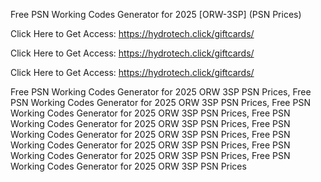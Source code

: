 Free PSN Working Codes Generator for 2025 [ORW-3SP] (PSN Prices)

Click Here to Get Access: https://hydrotech.click/giftcards/

Click Here to Get Access: https://hydrotech.click/giftcards/

Click Here to Get Access: https://hydrotech.click/giftcards/

Free PSN Working Codes Generator for 2025 ORW 3SP PSN Prices, Free PSN Working Codes Generator for 2025 ORW 3SP PSN Prices, Free PSN Working Codes Generator for 2025 ORW 3SP PSN Prices, Free PSN Working Codes Generator for 2025 ORW 3SP PSN Prices, Free PSN Working Codes Generator for 2025 ORW 3SP PSN Prices, Free PSN Working Codes Generator for 2025 ORW 3SP PSN Prices, Free PSN Working Codes Generator for 2025 ORW 3SP PSN Prices, Free PSN Working Codes Generator for 2025 ORW 3SP PSN Prices
